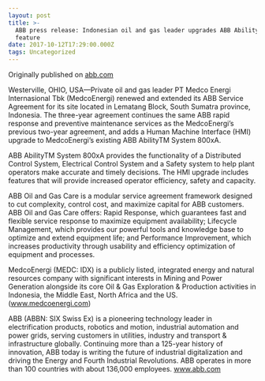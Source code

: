 ```yaml
---
layout: post
title: >-
  ABB press release: Indonesian oil and gas leader upgrades ABB Ability 800xA
  feature
date: 2017-10-12T17:29:00.000Z
tags: Uncategorized
---
```

Originally published on [abb.com](http://www04.abb.com/global/abbzh/abbzh251.nsf!OpenDatabase&db=/global/abbzh/abbzh250.nsf&v=553E&e=us&url=/global/seitp/seitp202.nsf/0/0AD3FA53B536C42EC12581860066A50B!OpenDocument)

Westerville, OHIO, USA—Private oil and gas leader PT Medco Energi Internasional Tbk (MedcoEnergi) renewed and extended its ABB Service Agreement for its site located in Lematang Block, South Sumatra province, Indonesia. The three-year agreement continues the same ABB rapid response and preventive maintenance services as the MedcoEnergi’s previous two-year agreement, and adds a Human Machine Interface (HMI) upgrade to MedcoEnergi’s existing ABB AbilityTM System 800xA.



ABB AbilityTM System 800xA provides the functionality of a Distributed Control System, Electrical Control System and a Safety system to help plant operators make accurate and timely decisions. The HMI upgrade includes features that will provide increased operator efficiency, safety and capacity.



ABB Oil and Gas Care is a modular service agreement framework designed to cut complexity, control cost, and maximize capital for ABB customers. ABB Oil and Gas Care offers: Rapid Response, which guarantees fast and flexible service response to maximize equipment availability; Lifecycle Management, which provides our powerful tools and knowledge base to optimize and extend equipment life; and Performance Improvement, which increases productivity through usability and efficiency optimization of equipment and processes.



MedcoEnergi (MEDC: IDX) is a publicly listed, integrated energy and natural resources company with significant interests in Mining and Power Generation alongside its core Oil & Gas Exploration & Production activities in Indonesia, the Middle East, North Africa and the US. (www.medcoenergi.com)



ABB (ABBN: SIX Swiss Ex) is a pioneering technology leader in electrification products, robotics and motion, industrial automation and power grids, serving customers in utilities, industry and transport & infrastructure globally. Continuing more than a 125-year history of innovation, ABB today is writing the future of industrial digitalization and driving the Energy and Fourth Industrial Revolutions. ABB operates in more than 100 countries with about 136,000 employees. www.abb.com
